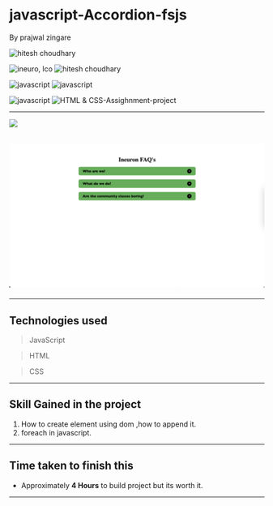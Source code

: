 # javascript-Accordion-fsjs
By prajwal zingare

 ![hitesh choudhary](https://img.shields.io/badge/Prajwal--Zingare-JS--Devloper-green)

![ineuro, lco](https://img.shields.io/badge/iNeuron-LCO-green)
![hitesh choudhary](https://img.shields.io/badge/Hitesh--Choudhary-JS--bootcamp-red)

![javascript](https://img.shields.io/badge/HTML-CSS-orange)
![javascript](https://img.shields.io/badge/HTML--javascript-Assighnment-orange)


![javascript](https://img.shields.io/badge/javascript---jokesgenerator--Clone-orange)
![HTML & CSS-Assighnment-project](https://img.shields.io/badge/Responsive-Ineuron--Assignment-blue)

---

[ <img src= "https://img.shields.io/badge/Go LiVE-1DA1F?style=for-the-badge&logo=&logoColor=white" />](https://javascript-accordion-fsjs.netlify.app/) 



## ![website](./Image/Project_1.png)
---
## Technologies used

> JavaScript

> HTML

> CSS
---
## **Skill Gained in the project**

1. How to create element using dom ,how to append it.
2. foreach in javascript.

---
## **Time taken to finish this**

-  Approximately **4 Hours** to build project but its worth it.
-  ---
